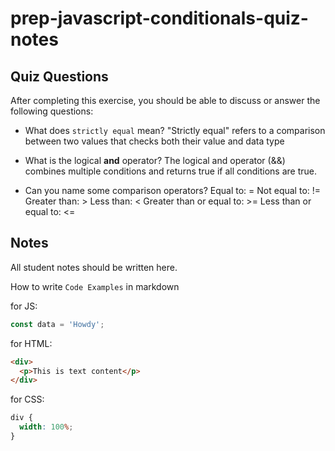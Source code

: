 # prep-javascript-conditionals-quiz-notes

## Quiz Questions

After completing this exercise, you should be able to discuss or answer the following questions:

- What does `strictly equal` mean?
  "Strictly equal" refers to a comparison between two values that checks both their value and data type

- What is the logical **and** operator?
  The logical and operator (&&) combines multiple conditions and returns true if all conditions are true.

- Can you name some comparison operators?
  Equal to: =
  Not equal to: !=
  Greater than: >
  Less than: <
  Greater than or equal to: >=
  Less than or equal to: <=

## Notes

All student notes should be written here.

How to write `Code Examples` in markdown

for JS:

```javascript
const data = 'Howdy';
```

for HTML:

```html
<div>
  <p>This is text content</p>
</div>
```

for CSS:

```css
div {
  width: 100%;
}
```
